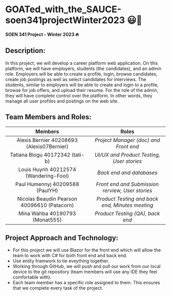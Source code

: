 # GOATed_with_the_SAUCE-soen341projectWinter2023 😃💯

**SOEN 341 Project - Winter 2023 🔥**


## Description:

In this project, we will develop a career platform web application. On this platform, we will have employers, students (the candidates), and an admin role. Employers will be able to create a profile, login, browse candidates, create job postings as well as select candidates for interviews. The students, similar to employers will be able to create and login to a profile, browse for job offers, and upload their resume. For the role of the admin, they will have complete control over the platform. In other words, they manage all user profiles and postings on the web site.



## Team Members and Roles:

| Members | Roles |
| :----: | :----: |
| Alexis Bernier 40208693 (Alexis07Bernier) | _Project Manager (doc) and Front end_ |
| Tatiana Blogu 40172342 (tati-b) | _UI/UX and Product Testing, User stories_ |
| Louis Huynh 40212574 (Wandering-Fool) | _Back end and databases_ |
| Paul Humennyj 40209588 (PaulYH) | _Front end and Submission rerview, User stories_ |
| Nicolas Beaudin Pearson 40096610 (Patacorn) | _Product Testing and back end, Minutes meeting_ |
| Mina Wahba 40190793 (Monat555) | _Product Testing (QA), back end_ |


## Project Approach and Technology:

- For this project we will use Blazor for the front end which will allow the team to work with C# for both front end and back end.
- Use entity framwork to tie eveything together.
- Working through GitHub, we will push and pull our work from our local device to the git repository (team members will use any IDE they feel comfortable with).
- Each team member has a specific role assigned to them. This ensures that we complete every task of the project.

